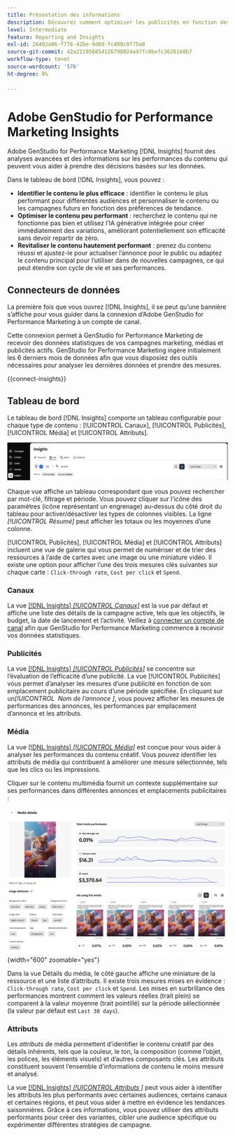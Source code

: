 ```yaml
---
title: Présentation des informations
description: Découvrez comment optimiser les publicités en fonction des mesures de performances du contenu en temps réel.
level: Intermediate
feature: Reporting and Insights
exl-id: 26402a06-f776-42be-9d8d-fc498c0f75a8
source-git-commit: 42a211956854126798024a97fc0befc3626160b7
workflow-type: tm+mt
source-wordcount: '576'
ht-degree: 0%

---
```


# Adobe GenStudio for Performance Marketing Insights

Adobe GenStudio for Performance Marketing [!DNL Insights] fournit des analyses avancées et des informations sur les performances du contenu qui peuvent vous aider à prendre des décisions basées sur les données.

Dans le tableau de bord [!DNL Insights], vous pouvez :

- **Identifier le contenu le plus efficace** : identifier le contenu le plus performant pour différentes audiences et personnaliser le contenu ou les campagnes futurs en fonction des préférences de tendance.
- **Optimiser le contenu peu performant** : recherchez le contenu qui ne fonctionne pas bien et utilisez l’IA générative intégrée pour créer immédiatement des variations, améliorant potentiellement son efficacité sans devoir repartir de zéro.
- **Revitaliser le contenu hautement performant** : prenez du contenu réussi et ajustez-le pour actualiser l’annonce pour le public ou adaptez le contenu principal pour l’utiliser dans de nouvelles campagnes, ce qui peut étendre son cycle de vie et ses performances.

## Connecteurs de données

La première fois que vous ouvrez [!DNL Insights], il se peut qu’une bannière s’affiche pour vous guider dans la connexion d’Adobe GenStudio for Performance Marketing à un compte de canal.

Cette connexion permet à GenStudio for Performance Marketing de recevoir des données statistiques de vos campagnes marketing, médias et publicités actifs. GenStudio for Performance Marketing ingère initialement les 6 derniers mois de données afin que vous disposiez des outils nécessaires pour analyser les dernières données et prendre des mesures.

{{connect-insights}}

## Tableau de bord

Le tableau de bord [!DNL Insights] comporte un tableau configurable pour chaque type de contenu : [!UICONTROL Canaux], [!UICONTROL Publicités], [!UICONTROL Média] et [!UICONTROL Attributs].

![[!DNL Insights] le tableau de bord ](/help/assets/insights-dashboard.png)

Chaque vue affiche un tableau correspondant que vous pouvez rechercher par mot-clé, filtrage et période. Vous pouvez cliquer sur l’icône des paramètres (icône représentant un engrenage) au-dessus du côté droit du tableau pour activer/désactiver les types de colonnes visibles. La ligne _[!UICONTROL Résumé]_ peut afficher les totaux ou les moyennes d’une colonne.

[!UICONTROL Publicités], [!UICONTROL Média] et [!UICONTROL Attributs] incluent une vue de galerie qui vous permet de numériser et de trier des ressources à l’aide de cartes avec une image ou une miniature vidéo. Il existe une option pour afficher l’une des trois mesures clés suivantes sur chaque carte : `Click-through rate`, `Cost per click` et `Spend`.

### Canaux

La vue [[!DNL Insights] _[!UICONTROL Canaux &#x200B;]_](channels.md) est la vue par défaut et affiche une liste des détails de la campagne active, tels que les objectifs, le budget, la date de lancement et l’activité. Veillez à [connecter un compte de canal](/help/user-guide/connectors/connect-channel.md) afin que GenStudio for Performance Marketing commence à recevoir vos données statistiques.

### Publicités

La vue [[!DNL Insights] _[!UICONTROL Publicités &#x200B;]_](ads.md) se concentre sur l’évaluation de l’efficacité d’une publicité. La vue [!UICONTROL Publicités] vous permet d’analyser les mesures d’une publicité en fonction de son emplacement publicitaire au cours d’une période spécifiée. En cliquant sur un&#x200B;_[!UICONTROL &#x200B; Nom de l’annonce &#x200B;]_, vous pouvez afficher les mesures de performances des annonces, les performances par emplacement d’annonce et les attributs.

### Média

La vue [[!DNL Insights] _[!UICONTROL Média &#x200B;]_](media.md) est conçue pour vous aider à analyser les performances du contenu créatif. Vous pouvez identifier les attributs de média qui contribuent à améliorer une mesure sélectionnée, tels que les clics ou les impressions.

Cliquer sur le contenu multimédia fournit un contexte supplémentaire sur ses performances dans différentes annonces et emplacements publicitaires :

![Détails du média](/help/assets/insights-media-details.png){width="600" zoomable="yes"}

Dans la vue Détails du média, le côté gauche affiche une miniature de la ressource et une liste d’attributs. Il existe trois mesures mises en évidence : `Click-through rate`, `Cost per click` et `Spend`. Les mises en surbrillance des performances montrent comment les valeurs réelles (trait plein) se comparent à la valeur moyenne (trait pointillé) sur la période sélectionnée (la valeur par défaut est `Last 30 days`).

### Attributs

Les _attributs_ de média permettent d’identifier le contenu créatif par des détails inhérents, tels que la couleur, le ton, la composition (comme l’objet, les polices, les éléments visuels) et d’autres composants clés. Les attributs constituent souvent l’ensemble d’informations de contenu le moins mesuré et analysé.

La vue [[!DNL Insights] _[!UICONTROL Attributs &#x200B;]_](attributes.md) peut vous aider à identifier les attributs les plus performants avec certaines audiences, certains canaux et certaines régions, et peut vous aider à mettre en évidence les tendances saisonnières. Grâce à ces informations, vous pouvez utiliser des attributs performants pour créer des variantes, cibler une audience spécifique ou expérimenter différentes stratégies de campagne.
